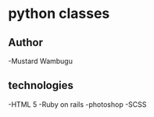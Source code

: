 # python classes

## Author
-Mustard Wambugu

## technologies 
-HTML 5
-Ruby on rails
-photoshop
-SCSS